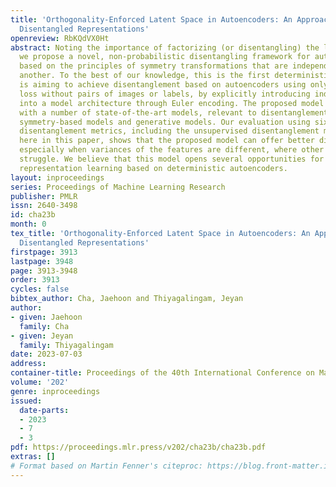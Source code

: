```yaml
---
title: 'Orthogonality-Enforced Latent Space in Autoencoders: An Approach to Learning
  Disentangled Representations'
openreview: RbKQdVX0Ht
abstract: Noting the importance of factorizing (or disentangling) the latent space,
  we propose a novel, non-probabilistic disentangling framework for autoencoders,
  based on the principles of symmetry transformations that are independent of one
  another. To the best of our knowledge, this is the first deterministic model that
  is aiming to achieve disentanglement based on autoencoders using only a reconstruction
  loss without pairs of images or labels, by explicitly introducing inductive biases
  into a model architecture through Euler encoding. The proposed model is then compared
  with a number of state-of-the-art models, relevant to disentanglement, including
  symmetry-based models and generative models. Our evaluation using six different
  disentanglement metrics, including the unsupervised disentanglement metric we propose
  here in this paper, shows that the proposed model can offer better disentanglement,
  especially when variances of the features are different, where other methods may
  struggle. We believe that this model opens several opportunities for linear disentangled
  representation learning based on deterministic autoencoders.
layout: inproceedings
series: Proceedings of Machine Learning Research
publisher: PMLR
issn: 2640-3498
id: cha23b
month: 0
tex_title: 'Orthogonality-Enforced Latent Space in Autoencoders: An Approach to Learning
  Disentangled Representations'
firstpage: 3913
lastpage: 3948
page: 3913-3948
order: 3913
cycles: false
bibtex_author: Cha, Jaehoon and Thiyagalingam, Jeyan
author:
- given: Jaehoon
  family: Cha
- given: Jeyan
  family: Thiyagalingam
date: 2023-07-03
address: 
container-title: Proceedings of the 40th International Conference on Machine Learning
volume: '202'
genre: inproceedings
issued:
  date-parts:
  - 2023
  - 7
  - 3
pdf: https://proceedings.mlr.press/v202/cha23b/cha23b.pdf
extras: []
# Format based on Martin Fenner's citeproc: https://blog.front-matter.io/posts/citeproc-yaml-for-bibliographies/
---
```

